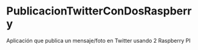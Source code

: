 # PublicacionTwitterConDosRaspberry
Aplicación que publica un mensaje/foto en Twitter usando 2 Raspberry PI
